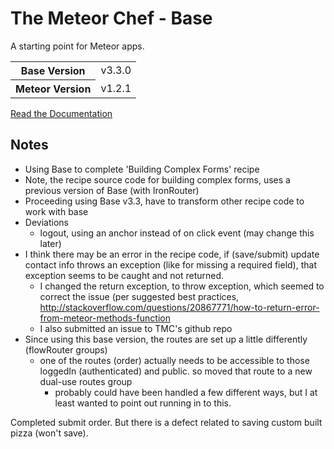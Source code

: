 # The Meteor Chef - Base
A starting point for Meteor apps.

<table>
  <tbody>
    <tr>
      <th>Base Version</th>
      <td>v3.3.0</td>
    </tr>
    <tr>
      <th>Meteor Version</th>
      <td>v1.2.1</td>
    </tr>
  </tbody>
</table>

[Read the Documentation](http://themeteorchef.com/base)


## Notes
* Using Base to complete 'Building Complex Forms' recipe
* Note, the recipe source code for building complex forms, uses a previous version of Base (with IronRouter)
* Proceeding using Base v3.3, have to transform other recipe code to work with base
* Deviations
  - logout, using an anchor instead of on click event (may change this later)
* I think there may be an error in the recipe code, if (save/submit) update contact info throws an exception (like for missing a required field), that exception seems to be caught and not returned.
  - I changed the return exception, to throw exception, which seemed to correct the issue (per suggested best practices, http://stackoverflow.com/questions/20867771/how-to-return-error-from-meteor-methods-function
  - I also submitted an issue to TMC's github repo
* Since using this base version, the routes are set up a little differently (flowRouter groups)
  - one of the routes (order) actually needs to be accessible to those loggedIn (authenticated) and public. so moved that route to a new dual-use routes group
    - probably could have been handled a few different ways, but I at least wanted to point out running in to this.


Completed submit order. But there is a defect related to saving custom built pizza (won't save). 
